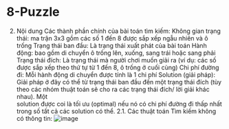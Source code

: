 # 8-Puzzle

2. Nội dung
  Các thành phần chính của bài toán tìm kiếm:
   Không gian trạng thái: ma trận 3x3 gồm các số 1 đến 8 được sắp xếp ngẫu nhiên và ô trống
   Trạng thái ban đầu: Là trạng thái xuất phát của bài toán
   Hành động: bao gồm di chuyển ô trống lên, xuống, sang trái hoặc sang phải
   Trạng thái đích: Là trạng thái mà người chơi muốn giải ra (ví dụ: các số được sắp xếp theo thứ tự từ 1 đến 8, ô trống ở cuối cùng)
   Chi phí đường đi: Mỗi hành động di chuyển được tính là 1 chi phí
  Solution (giải pháp):
    Giải pháp ở đây có thể từ trạng thái ban đầu đến một trạng thái đích (tùy theo các nhóm thuật toán sẽ cho ra các trạng thái đích/ lời giải khác nhau). Một       
    solution được coi là tối ưu (optimal) nếu nó có chi phí đường đi thấp nhất trong số tất cả các solution có thể. 
2.1. Các thuật toán Tìm kiếm không có thông tin:
   ![image](https://github.com/user-attachments/assets/bc0a5c93-cc5e-43f4-bd8e-1415e4f091d3)

   
